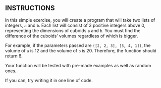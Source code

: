 ## INSTRUCTIONS

In this simple exercise, you will create a program that will take two lists of integers, `a` and `b`. 
Each list will consist of 3 positive integers above 0, representing the dimensions of cuboids `a` and `b`. 
You must find the difference of the cuboids' volumes regardless of which is bigger.

For example, if the parameters passed are `([2, 2, 3], [5, 4, 1])`, the volume of `a` is 12 and the volume of `b` is 20. 
Therefore, the function should return 8.

Your function will be tested with pre-made examples as well as random ones.

If you can, try writing it in one line of code.